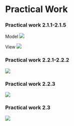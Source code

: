 # Practical Work

### Practical work 2.1.1-2.1.5

Model
![](https://i.imgur.com/60P88U7.png)

View
![](https://i.imgur.com/G0y3Vvm.png)

### Practical work 2.2.1-2.2.2

![](https://i.imgur.com/cRPpsFy.gif)

### Practical work 2.2.3

![](https://i.imgur.com/vwzqnWc.gif)

### Practical work 2.3

![](https://i.imgur.com/FlRST5k.png)

